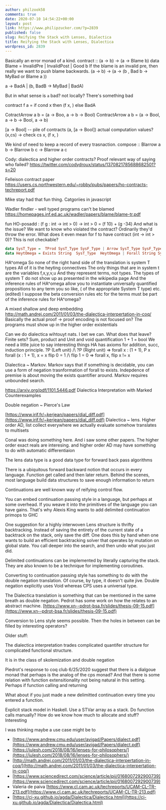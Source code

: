 ```yaml
---
author: philzook58
comments: true
date: 2020-07-10 14:54:22+00:00
layout: post
link: https://www.philipzucker.com/?p=2839
published: false
slug: Reifying the Stack with Lenses, Dialectica
title: Reifying the Stack with Lenses, Dialectica
wordpress_id: 2839
---
```


Basically an error monad of a kind.
contract :: (a -> b) -> (a -> Blame b)
data Blame = InvalidPre | InvalidPost | Good b
If the blame is an invalid pre, then really we want to push blame backwards.
(a -> b) -> (a -> (b , Bad b -> MyBad or Blame a ))

a -> BadA | (b, BadB -> MyBad | BadA)

But in what sense is `a` bad? not locally? There's something bad

contract f a = if cond x then (f x, ) else BadA

CotractArrow a b = (a -> Boo, a -> b -> Bool)
ContractArrow a b = (a -> Bool, a -> b -> Bool, a -> b)

[a -> Bool] --  pile of contracts
(a, [a -> Bool]) actual computation values?
\(x,cs) -> check cs x,   (f x, )


We kind of need to keep a record of every trasnaction.
compose :: Blarrow a b -> Blarrow b c -> Blarrow a c


Cody: dialectica and higher order contracts? Proof relevant way of saying who failed?
https://twitter.com/codydroux/status/1370821785688682501?s=20

Felleison contract paper
https://users.cs.northwestern.edu/~robby/pubs/papers/ho-contracts-techreport.pdf

Mike stay had that fun thing. Catgoriies in javascript

Wadler findler - well typed programs can't be blamed
https://homepages.inf.ed.ac.uk/wadler/papers/blame/blame-tr.pdf

fun HO-posadd : (f g : int -> int > 0) -> int > 0 =
   (f 10) + (g -34)
And what is the issue? We want to know who violated the contract?
Ordinarily they'd throw the error.
What does it even mean for f to have contract (int -> int > 0)? This is not checkable?





```haskell
data SysT_Type =  TProd SysT_Type SysF_Type | Arrow SysT_Type SysF_Type | Nat
data HeytOmega = Exists String  SysT_Type  HeytOmega | Forall String SysT_Type HeytOmega | Hand HeyOmega HeytOmega | PropAtom String | Eq SysTType SysTTerm SysTTerm | Implies .. | Or .. | True | False | Anything else?
```
HA^omega
So none of the right hand side of the translation is system T types
All of it is the heyting connectives
The only things that are in system t are the variables f,x,y,v,u
And they represent terms, not types.
The types of system T do not show up as presented in the wikipedia page
And the inference rules of HA^omega allow you to instantiate universally quantified propositions to any term you so like, ( of the appropriate System T type) etc. (edited) 
I suppose the beta conversion rules etc for the terms must be part of the inference rules for HA^omega?

A mixed shallow and deep embedding http://math.andrej.com/2011/01/03/the-dialectica-interpertation-in-coq/
Basically the actual proof -> proof encoding is not focused on?
The programs must show up in the higher order existentials


Can we do dialectica wihtouyt nats.
I bet we can.
What does that leave? Finite sets? 
Sum, product and Unit and void
quantification 1 + 1 = bool
We need a little juice to say interesting things
HA has axioms for addition, succ, induction principle.
?P (Left unit) /\ ?P (Right unit)  => forall x : (1 + 1), P x
forall (x : 1 + 1), x = x 
flip 0 = 1 /\ flip 1 = 0 => forall x, flip x != x


Dialectica ~ Markov. Markov says that if something is decidable, you can use a form of negation trasnformation of forall to exists. Indepdence of premise is about moving the exists quantifier around. Markov requires unbounded search.

https://arxiv.org/pdf/1101.5446.pdf Dialectica Interpretation with Marked Counterexamples





Double negation ~ Pierce's Law







[https://www.irif.fr/~kerjean/papers/dial_diff.pdf](https://www.irif.fr/~kerjean/papers/dial_diff.pdf) Dialectica ~ lens. Higher order AD, list collect everywhere we actually evaluate somehow translates to multisets







Conal was doing something here. And i saw some other papers. The higher order exact reals are interesing. and higher order AD may have something to do with automatic differentiaion



















The lens data type is a good data type for forward back pass algorithms







There is a ubiquitous forward backward notion that occurs in every language. Function get called and then later return. Behind the scenes, most language build data structures to save enough information to return







Continuations are well known way of reifying control flow.







You can embed continuation passing style in a language, but perhaps at some overhead. If you weave it into the primitives of the language you can have gains. That's why Alexis King wants to add delimited continuation primops to GHC







One suggestion for a highly interwoven Lens structure is thrifty backtracking. Instead of saving the entirety of the current state of a backtrack on the stack, only save the diff. One does this by hand when one wants to build an efficient backtracking solver that operates by mutation on global state. You call deeper into the search, and then undo what you just did.







Delimited continuations can be implemented by literally capturing the stack. They are also known to be a technique for implementing coroutines. 







Converting to continuation passing style has something to do with the double negation translation. Of course, by type, it doesn't quite jive. Double negation explicitly uses Void whereas CPS uses a universal type. 







The Dialectica translation is something that can be mentioned in the same breath as double negation. Pedrot has some work on how the relates to an abstract machine. [https://www.xn--pdrot-bsa.fr/slides/thesis-09-15.pdf](https://www.xn--pdrot-bsa.fr/slides/thesis-09-15.pdf)







Conversion to Lens style seems possible. Then the holes in between can be filled by interesting operators?







Older stuff:







The dialectica interpretation trades complicated quantifer structure for complicated functional structure.







It is in the class of skolemization and double negation







Piedrot's response to coq club 6/25/2020 suggest that there is a dialgoue monad that perhaps is the analog of the cps monad? And that there is some relation with function extensitionality not being natural in this setting. Perhaps if function calling and returning







What about if you just made a new delimitted continuation every time you entered a function. 







Explicit stack model in Haskell. Use a STVar array as a stack. Do function calls manually? How do we know how much to allocate and stuff? Interesting







I was thinking maybe a use case might be to 







  * [https://www.andrew.cmu.edu/user/avigad/Papers/dialect.pdf](https://www.andrew.cmu.edu/user/avigad/Papers/dialect.pdf)
  * [https://julesh.com/2018/08/16/lenses-for-philosophers/](https://julesh.com/2018/08/16/lenses-for-philosophers/)
  * [http://math.andrej.com/2011/01/03/the-dialectica-interpertation-in-coq/](http://math.andrej.com/2011/01/03/the-dialectica-interpertation-in-coq/)
  * [https://www.sciencedirect.com/science/article/pii/0168007292900739](https://www.sciencedirect.com/science/article/pii/0168007292900739)
  * Valeria de paiva [https://www.cl.cam.ac.uk/techreports/UCAM-CL-TR-213.pdf](https://www.cl.cam.ac.uk/techreports/UCAM-CL-TR-213.pdf)
  * [https://cj-xu.github.io/agda/Dialectica/Dialectica.html](https://cj-xu.github.io/agda/Dialectica/Dialectica.html)


